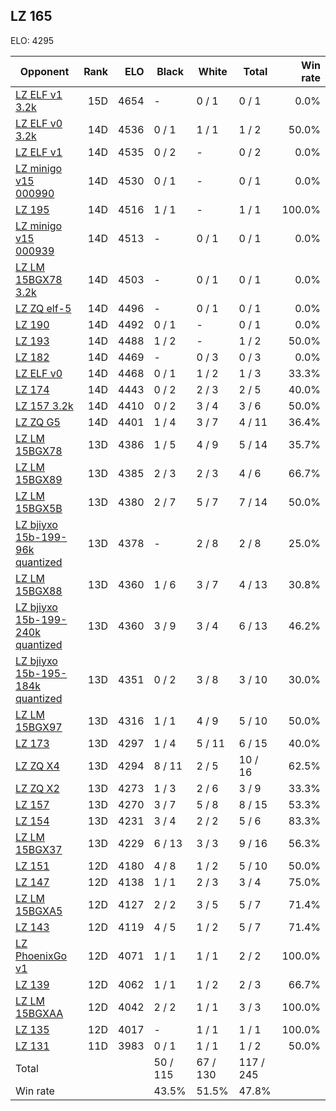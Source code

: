 ## LZ 165 ##

ELO: 4295

Opponent | Rank | ELO | Black | White | Total | Win rate
---------|-----:|----:|-------|-------|-------|-------:
[LZ ELF v1 3.2k](LZ%20ELF%20v1%203.2k.md) | 15D | 4654 | - | 0 / 1 | 0 / 1 | 0.0%
[LZ ELF v0 3.2k](LZ%20ELF%20v0%203.2k.md) | 14D | 4536 | 0 / 1 | 1 / 1 | 1 / 2 | 50.0%
[LZ ELF v1](LZ%20ELF%20v1.md) | 14D | 4535 | 0 / 2 | - | 0 / 2 | 0.0%
[LZ minigo v15 000990](LZ%20minigo%20v15%20000990.md) | 14D | 4530 | 0 / 1 | - | 0 / 1 | 0.0%
[LZ 195](LZ%20195.md) | 14D | 4516 | 1 / 1 | - | 1 / 1 | 100.0%
[LZ minigo v15 000939](LZ%20minigo%20v15%20000939.md) | 14D | 4513 | - | 0 / 1 | 0 / 1 | 0.0%
[LZ LM 15BGX78 3.2k](LZ%20LM%2015BGX78%203.2k.md) | 14D | 4503 | - | 0 / 1 | 0 / 1 | 0.0%
[LZ ZQ elf-5](LZ%20ZQ%20elf-5.md) | 14D | 4496 | - | 0 / 1 | 0 / 1 | 0.0%
[LZ 190](LZ%20190.md) | 14D | 4492 | 0 / 1 | - | 0 / 1 | 0.0%
[LZ 193](LZ%20193.md) | 14D | 4488 | 1 / 2 | - | 1 / 2 | 50.0%
[LZ 182](LZ%20182.md) | 14D | 4469 | - | 0 / 3 | 0 / 3 | 0.0%
[LZ ELF v0](LZ%20ELF%20v0.md) | 14D | 4468 | 0 / 1 | 1 / 2 | 1 / 3 | 33.3%
[LZ 174](LZ%20174.md) | 14D | 4443 | 0 / 2 | 2 / 3 | 2 / 5 | 40.0%
[LZ 157 3.2k](LZ%20157%203.2k.md) | 14D | 4410 | 0 / 2 | 3 / 4 | 3 / 6 | 50.0%
[LZ ZQ G5](LZ%20ZQ%20G5.md) | 14D | 4401 | 1 / 4 | 3 / 7 | 4 / 11 | 36.4%
[LZ LM 15BGX78](LZ%20LM%2015BGX78.md) | 13D | 4386 | 1 / 5 | 4 / 9 | 5 / 14 | 35.7%
[LZ LM 15BGX89](LZ%20LM%2015BGX89.md) | 13D | 4385 | 2 / 3 | 2 / 3 | 4 / 6 | 66.7%
[LZ LM 15BGX5B](LZ%20LM%2015BGX5B.md) | 13D | 4380 | 2 / 7 | 5 / 7 | 7 / 14 | 50.0%
[LZ bjiyxo 15b-199-96k quantized](LZ%20bjiyxo%2015b-199-96k%20quantized.md) | 13D | 4378 | - | 2 / 8 | 2 / 8 | 25.0%
[LZ LM 15BGX88](LZ%20LM%2015BGX88.md) | 13D | 4360 | 1 / 6 | 3 / 7 | 4 / 13 | 30.8%
[LZ bjiyxo 15b-199-240k quantized](LZ%20bjiyxo%2015b-199-240k%20quantized.md) | 13D | 4360 | 3 / 9 | 3 / 4 | 6 / 13 | 46.2%
[LZ bjiyxo 15b-195-184k quantized](LZ%20bjiyxo%2015b-195-184k%20quantized.md) | 13D | 4351 | 0 / 2 | 3 / 8 | 3 / 10 | 30.0%
[LZ LM 15BGX97](LZ%20LM%2015BGX97.md) | 13D | 4316 | 1 / 1 | 4 / 9 | 5 / 10 | 50.0%
[LZ 173](LZ%20173.md) | 13D | 4297 | 1 / 4 | 5 / 11 | 6 / 15 | 40.0%
[LZ ZQ X4](LZ%20ZQ%20X4.md) | 13D | 4294 | 8 / 11 | 2 / 5 | 10 / 16 | 62.5%
[LZ ZQ X2](LZ%20ZQ%20X2.md) | 13D | 4273 | 1 / 3 | 2 / 6 | 3 / 9 | 33.3%
[LZ 157](LZ%20157.md) | 13D | 4270 | 3 / 7 | 5 / 8 | 8 / 15 | 53.3%
[LZ 154](LZ%20154.md) | 13D | 4231 | 3 / 4 | 2 / 2 | 5 / 6 | 83.3%
[LZ LM 15BGX37](LZ%20LM%2015BGX37.md) | 13D | 4229 | 6 / 13 | 3 / 3 | 9 / 16 | 56.3%
[LZ 151](LZ%20151.md) | 12D | 4180 | 4 / 8 | 1 / 2 | 5 / 10 | 50.0%
[LZ 147](LZ%20147.md) | 12D | 4138 | 1 / 1 | 2 / 3 | 3 / 4 | 75.0%
[LZ LM 15BGXA5](LZ%20LM%2015BGXA5.md) | 12D | 4127 | 2 / 2 | 3 / 5 | 5 / 7 | 71.4%
[LZ 143](LZ%20143.md) | 12D | 4119 | 4 / 5 | 1 / 2 | 5 / 7 | 71.4%
[LZ PhoenixGo v1](LZ%20PhoenixGo%20v1.md) | 12D | 4071 | 1 / 1 | 1 / 1 | 2 / 2 | 100.0%
[LZ 139](LZ%20139.md) | 12D | 4062 | 1 / 1 | 1 / 2 | 2 / 3 | 66.7%
[LZ LM 15BGXAA](LZ%20LM%2015BGXAA.md) | 12D | 4042 | 2 / 2 | 1 / 1 | 3 / 3 | 100.0%
[LZ 135](LZ%20135.md) | 12D | 4017 | - | 1 / 1 | 1 / 1 | 100.0%
[LZ 131](LZ%20131.md) | 11D | 3983 | 0 / 1 | 1 / 1 | 1 / 2 | 50.0%
Total | | | 50 / 115 | 67 / 130 | 117 / 245 | 
Win rate| | | 43.5% | 51.5% | 47.8% | 
